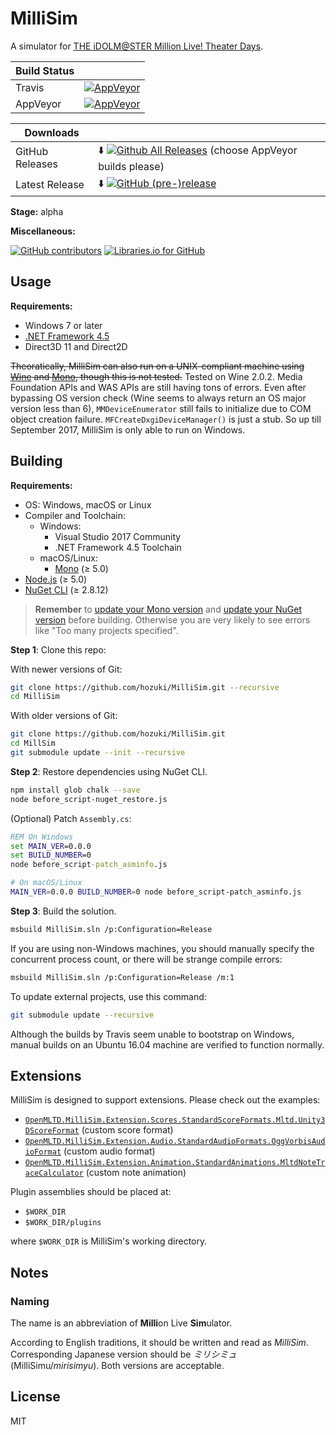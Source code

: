 # MilliSim

A simulator for [THE iDOLM@STER Million Live! Theater Days](https://millionlive.idolmaster.jp/theaterdays/).

| Build Status | |
|--|--|
| Travis | [![AppVeyor](https://img.shields.io/travis/hozuki/MilliSim.svg)](https://travis-ci.org/hozuki/MilliSim) |
| AppVeyor | [![AppVeyor](https://img.shields.io/appveyor/ci/hozuki/MilliSim.svg)](https://ci.appveyor.com/project/hozuki/MilliSim) |

| Downloads| |
|--|--|
| GitHub Releases | :arrow_down: [![Github All Releases](https://img.shields.io/github/downloads/hozuki/MilliSim/total.svg)](https://github.com/hozuki/MilliSim/releases) (choose AppVeyor builds please) |
| Latest Release | :arrow_down: [![GitHub (pre-)release](https://img.shields.io/github/release/hozuki/MilliSim/all.svg)](https://ci.appveyor.com/api/projects/hozuki/MilliSim/artifacts/millisim-appveyor-latest.zip) |

**Stage:** alpha

**Miscellaneous:**

[![GitHub contributors](https://img.shields.io/github/contributors/hozuki/MilliSim.svg)](https://github.com/hozuki/MilliSim/graphs/contributors)
[![Libraries.io for GitHub](https://img.shields.io/librariesio/github/hozuki/MilliSim.svg)](https://github.com/hozuki/MilliSim)

## Usage

**Requirements:**

- Windows 7 or later
- [.NET Framework 4.5](https://www.microsoft.com/en-us/download/details.aspx?id=42642)
- Direct3D 11 and Direct2D

<del>Theoratically, MilliSim can also run on a UNIX-compliant machine using [Wine](https://www.winehq.org/download)
and [Mono](http://www.mono-project.com/download/), though this is not tested.</del> Tested
on Wine 2.0.2. Media Foundation APIs and WAS APIs are still having tons of errors. Even after
bypassing OS version check (Wine seems to always return an OS major version less than 6),
`MMDeviceEnumerator` still fails to initialize due to COM object creation failure. `MFCreateDxgiDeviceManager()`
is just a stub. So up till September 2017, MilliSim is only able to run on Windows.

## Building

**Requirements:**

- OS: Windows, macOS or Linux
- Compiler and Toolchain:
    - Windows:
        - Visual Studio 2017 Community
        - .NET Framework 4.5 Toolchain
    - macOS/Linux: 
        - [Mono](http://www.mono-project.com/download/) (≥ 5.0)
- [Node.js](https://nodejs.org/en/download/) (≥ 5.0)
- [NuGet CLI](https://www.nuget.org/downloads) (≥ 2.8.12)

> **Remember** to [update your Mono version](http://www.mono-project.com/download/#download-lin) and
> [update your NuGet version](https://docs.microsoft.com/en-us/nuget/guides/install-nuget) before
> building. Otherwise you are very likely to see errors like "Too many projects specified".

**Step 1**: Clone this repo:

With newer versions of Git:

```bash
git clone https://github.com/hozuki/MilliSim.git --recursive
cd MilliSim
```

With older versions of Git:

```bash
git clone https://github.com/hozuki/MilliSim.git
cd MillSim
git submodule update --init --recursive
```

**Step 2**: Restore dependencies using NuGet CLI.

```bash
npm install glob chalk --save
node before_script-nuget_restore.js
```

(Optional) Patch `Assembly.cs`:

```cmd
REM On Windows
set MAIN_VER=0.0.0
set BUILD_NUMBER=0
node before_script-patch_asminfo.js
```

```bash
# On macOS/Linux
MAIN_VER=0.0.0 BUILD_NUMBER=0 node before_script-patch_asminfo.js
```

**Step 3**: Build the solution.

```bash
msbuild MilliSim.sln /p:Configuration=Release
```

If you are using non-Windows machines, you should
manually specify the concurrent process count, or
there will be strange compile errors:

```bash
msbuild MilliSim.sln /p:Configuration=Release /m:1
```

To update external projects, use this command:

```bash
git submodule update --recursive
```

Although the builds by Travis seem unable to bootstrap on Windows,
manual builds on an Ubuntu 16.04 machine are verified to function
normally.

## Extensions

MilliSim is designed to support extensions. Please check out the examples:

- [`OpenMLTD.MilliSim.Extension.Scores.StandardScoreFormats.Mltd.Unity3DScoreFormat`](OpenMLTD.MilliSim.Extension.Scores.StandardScoreFormats.Mltd/Unity3DScoreFormat.cs) (custom score format)
- [`OpenMLTD.MilliSim.Extension.Audio.StandardAudioFormats.OggVorbisAudioFormat`](OpenMLTD.MilliSim.Extension.Audio.StandardAudioFormats/Vorbis/OggVorbisAudioFormat.cs) (custom audio format)
- [`OpenMLTD.MilliSim.Extension.Animation.StandardAnimations.MltdNoteTraceCalculator`](OpenMLTD.MilliSim.Extension.Animation.StandardAnimations/MltdNoteTraceCalculator.cs) (custom note animation)

Plugin assemblies should be placed at:

- `$WORK_DIR`
- `$WORK_DIR/plugins`

where `$WORK_DIR` is MilliSim's working directory.

## Notes

### Naming

The name is an abbreviation of **Milli**on Live **Sim**ulator.

According to English traditions, it should be written and read as *MilliSim*.
Corresponding Japanese version should be *ミリシミュ* (MilliSimu/*mirisimyu*).
Both versions are acceptable.

## License

MIT
